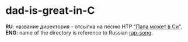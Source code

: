# dad-is-great-in-C
**RU**: название директория - отсылка на песню НТР ["Папа может в Си"](https://youtu.be/cdX8r3ZSzN4).  
**ENG**: name of the directory is reference to Russian [rap-song](https://youtu.be/cdX8r3ZSzN4).
